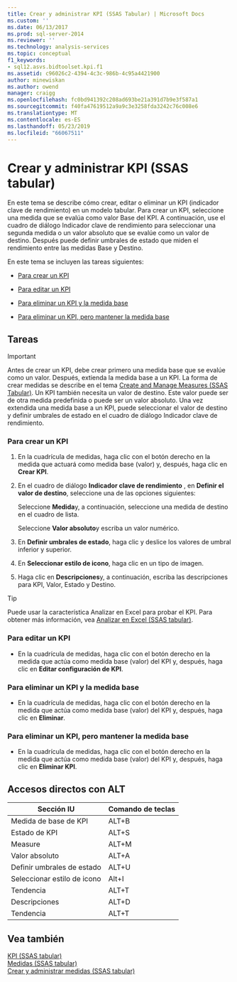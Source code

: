```yaml
---
title: Crear y administrar KPI (SSAS Tabular) | Microsoft Docs
ms.custom: ''
ms.date: 06/13/2017
ms.prod: sql-server-2014
ms.reviewer: ''
ms.technology: analysis-services
ms.topic: conceptual
f1_keywords:
- sql12.asvs.bidtoolset.kpi.f1
ms.assetid: c96026c2-4394-4c3c-986b-4c95a4421900
author: minewiskan
ms.author: owend
manager: craigg
ms.openlocfilehash: fc0bd941392c208ad693be21a391d7b9e3f587a1
ms.sourcegitcommit: f40fa47619512a9a9c3e3258fda3242c76c008e6
ms.translationtype: MT
ms.contentlocale: es-ES
ms.lasthandoff: 05/23/2019
ms.locfileid: "66067511"
---
```

# <a name="create-and-manage-kpis-ssas-tabular"></a>Crear y administrar KPI (SSAS tabular)
  En este tema se describe cómo crear, editar o eliminar un KPI (indicador clave de rendimiento) en un modelo tabular. Para crear un KPI, seleccione una medida que se evalúa como valor Base del KPI. A continuación, use el cuadro de diálogo Indicador clave de rendimiento para seleccionar una segunda medida o un valor absoluto que se evalúe como un valor de destino. Después puede definir umbrales de estado que miden el rendimiento entre las medidas Base y Destino.  
  
 En este tema se incluyen las tareas siguientes:  
  
-   [Para crear un KPI](#bkmk_create_KPI)  
  
-   [Para editar un KPI](#bkmk_edit_KPI)  
  
-   [Para eliminar un KPI y la medida base](#bkmk_delete)  
  
-   [Para eliminar un KPI, pero mantener la medida base](#bkmk_delete_KPI)  
  
## <a name="tasks"></a>Tareas  
  
> [!IMPORTANT]  
>  Antes de crear un KPI, debe crear primero una medida base que se evalúe como un valor. Después, extienda la medida base a un KPI. La forma de crear medidas se describe en el tema [Create and Manage Measures &#40;SSAS Tabular&#41;](measures-ssas-tabular.md). Un KPI también necesita un valor de destino. Este valor puede ser de otra medida predefinida o puede ser un valor absoluto. Una vez extendida una medida base a un KPI, puede seleccionar el valor de destino y definir umbrales de estado en el cuadro de diálogo Indicador clave de rendimiento.  
  
###  <a name="bkmk_create_KPI"></a> Para crear un KPI  
  
1.  En la cuadrícula de medidas, haga clic con el botón derecho en la medida que actuará como medida base (valor) y, después, haga clic en **Crear KPI**.  
  
2.  En el cuadro de diálogo **Indicador clave de rendimiento** , en **Definir el valor de destino**, seleccione una de las opciones siguientes:  
  
     Seleccione **Medida**y, a continuación, seleccione una medida de destino en el cuadro de lista.  
  
     Seleccione **Valor absoluto**y escriba un valor numérico.  
  
3.  En **Definir umbrales de estado**, haga clic y deslice los valores de umbral inferior y superior.  
  
4.  En **Seleccionar estilo de icono**, haga clic en un tipo de imagen.  
  
5.  Haga clic en **Descripciones**y, a continuación, escriba las descripciones para KPI, Valor, Estado y Destino.  
  
> [!TIP]  
>  Puede usar la característica Analizar en Excel para probar el KPI. Para obtener más información, vea [Analizar en Excel &#40;SSAS tabular&#41;](analyze-in-excel-ssas-tabular.md).  
  
###  <a name="bkmk_edit_KPI"></a> Para editar un KPI  
  
-   En la cuadrícula de medidas, haga clic con el botón derecho en la medida que actúa como medida base (valor) del KPI y, después, haga clic en **Editar configuración de KPI**.  
  
###  <a name="bkmk_delete"></a> Para eliminar un KPI y la medida base  
  
-   En la cuadrícula de medidas, haga clic con el botón derecho en la medida que actúa como medida base (valor) del KPI y, después, haga clic en **Eliminar**.  
  
###  <a name="bkmk_delete_KPI"></a> Para eliminar un KPI, pero mantener la medida base  
  
-   En la cuadrícula de medidas, haga clic con el botón derecho en la medida que actúa como medida base (valor) del KPI y, después, haga clic en **Eliminar KPI**.  
  
## <a name="alt-shortcuts"></a>Accesos directos con ALT  
  
|Sección IU|Comando de teclas|  
|----------------|-----------------|  
|Medida de base de KPI|ALT+B|  
|Estado de KPI|ALT+S|  
|Measure|ALT+M|  
|Valor absoluto|ALT+A|  
|Definir umbrales de estado|ALT+U|  
|Seleccionar estilo de icono|Alt+I|  
|Tendencia|ALT+T|  
|Descripciones|ALT+D|  
|Tendencia|ALT+T|  
  
## <a name="see-also"></a>Vea también  
 [KPI &#40;SSAS tabular&#41;](kpis-ssas-tabular.md)   
 [Medidas &#40;SSAS tabular&#41;](measures-ssas-tabular.md)   
 [Crear y administrar medidas &#40;SSAS tabular&#41;](create-and-manage-measures-ssas-tabular.md)  
  
  
